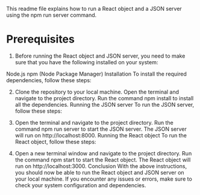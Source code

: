 This readme file explains how to run a React object and a JSON server using the npm run server command.

# Prerequisites

1. Before running the React object and JSON server, you need to make sure that you have the following installed on your system:

Node.js
npm (Node Package Manager)
Installation
To install the required dependencies, follow these steps:

2. Clone the repository to your local machine.
   Open the terminal and navigate to the project directory.
   Run the command npm install to install all the dependencies.
   Running the JSON server
   To run the JSON server, follow these steps:

3. Open the terminal and navigate to the project directory.
   Run the command npm run server to start the JSON server.
   The JSON server will run on http://localhost:8000.
   Running the React object
   To run the React object, follow these steps:

4. Open a new terminal window and navigate to the project directory.
   Run the command npm start to start the React object.
   The React object will run on http://localhost:3000.
   Conclusion
   With the above instructions, you should now be able to run the React object and JSON server on your local machine. If you encounter any issues or errors, make sure to check your system configuration and dependencies.
